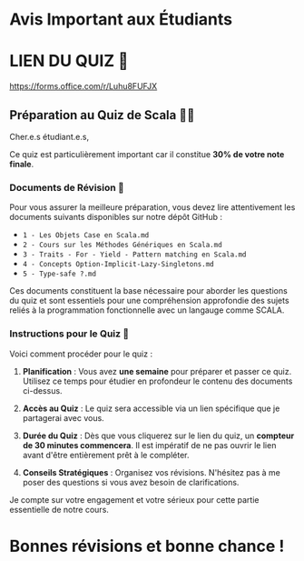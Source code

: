 # Avis Important aux Étudiants

# LIEN DU QUIZ 👀
https://forms.office.com/r/Luhu8FUFJX 

## Préparation au Quiz de Scala 👨‍🎓

Cher.e.s étudiant.e.s,

Ce quiz est particulièrement important car il constitue **30% de votre note finale**. 

### Documents de Révision 🥇

Pour vous assurer la meilleure préparation, vous devez lire attentivement les documents suivants disponibles sur notre dépôt GitHub :

- `1 - Les Objets Case en Scala.md`
- `2 - Cours sur les Méthodes Génériques en Scala.md`
- `3 - Traits - For - Yield - Pattern matching en Scala.md`
- `4 - Concepts Option-Implicit-Lazy-Singletons.md`
- `5 - Type-safe ?.md`

Ces documents constituent la base nécessaire pour aborder les questions du quiz et sont essentiels pour une compréhension approfondie des sujets reliés à la programmation fonctionnelle avec un langauge comme SCALA.

### Instructions pour le Quiz 🚴

Voici comment procéder pour le quiz :

1. **Planification** : Vous avez **une semaine** pour préparer et passer ce quiz. Utilisez ce temps pour étudier en profondeur le contenu des documents ci-dessus.
   
2. **Accès au Quiz** : Le quiz sera accessible via un lien spécifique que je partagerai avec vous.

3. **Durée du Quiz** : Dès que vous cliquerez sur le lien du quiz, un **compteur de 30 minutes commencera**. Il est impératif de ne pas ouvrir le lien avant d'être entièrement prêt à le compléter.

4. **Conseils Stratégiques** :  Organisez vos révisions. N'hésitez pas à me poser des questions si vous avez besoin de clarifications.

Je compte sur votre engagement et votre sérieux pour cette partie essentielle de notre cours. 

# Bonnes révisions et bonne chance !


